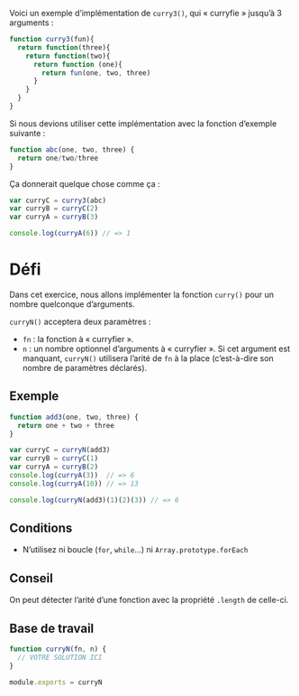 Voici un exemple d’implémentation de `curry3()`, qui « curryfie » jusqu’à 3 arguments :

```js
function curry3(fun){
  return function(three){
    return function(two){
      return function (one){
        return fun(one, two, three)
      }
    }
  }
}
```

Si nous devions utiliser cette implémentation avec la fonction d’exemple suivante :

```js
function abc(one, two, three) {
  return one/two/three
}
```

Ça donnerait quelque chose comme ça :

```js
var curryC = curry3(abc)
var curryB = curryC(2)
var curryA = curryB(3)

console.log(curryA(6)) // => 1
```

# Défi

Dans cet exercice, nous allons implémenter la fonction `curry()` pour un nombre quelconque d’arguments.

`curryN()` acceptera deux paramètres :

* `fn` : la fonction à « curryfier ».
* `n` : un nombre optionnel d’arguments à « curryfier ».  Si cet argument est manquant, `curryN()` utilisera l’arité de `fn` à la place (c’est-à-dire son nombre de paramètres déclarés).

## Exemple

```js
function add3(one, two, three) {
  return one + two + three
}

var curryC = curryN(add3)
var curryB = curryC(1)
var curryA = curryB(2)
console.log(curryA(3))  // => 6
console.log(curryA(10)) // => 13

console.log(curryN(add3)(1)(2)(3)) // => 6
```

## Conditions

* N’utilisez ni boucle (`for`, `while`…) ni `Array.prototype.forEach`

## Conseil

On peut détecter l’arité d’une fonction avec la propriété `.length` de celle-ci.

## Base de travail

```js
function curryN(fn, n) {
  // VOTRE SOLUTION ICI
}

module.exports = curryN
```
